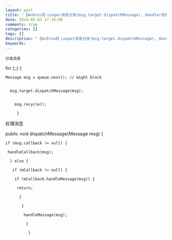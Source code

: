 ```yaml
---
layout: post
title: "【Android】Looper消息分发(msg.target.dispatchMessage), Handler消息处理(消息回调/外部回调/自身回调)"
date: 2014-05-03 17:16:00 
comments: true
categories: []
tags: []
description: "【Android】Looper消息分发(msg.target.dispatchMessage), Handler消息处理(消息回调/外部回调/自身回调)"
keywords: 
---
```



 
  
   
    分发消息
   
  
 
 
 
 
  
   for (;;) {
   
    Message msg = queue.next(); // might block
    
     
      msg.target.dispatchMessage(msg);
      
       
        msg.recycle();
        
         }
         
          
          
         
        
       
      
     
    
   
  
 
 
  
   处理消息
  
 
 
 
 
  
   public void dispatchMessage(Message msg) {
   
    if (msg.callback != null) {
    
     handleCallback(msg);
     
      } else {
      
       if (mCallback != null) {
       
        if (mCallback.handleMessage(msg)) {
        
         return;
         
          }
          
           }
           
            handleMessage(msg);
            
             }
             
              }
             
            
           
          
         
        
       
      
     
    
   
  
 


